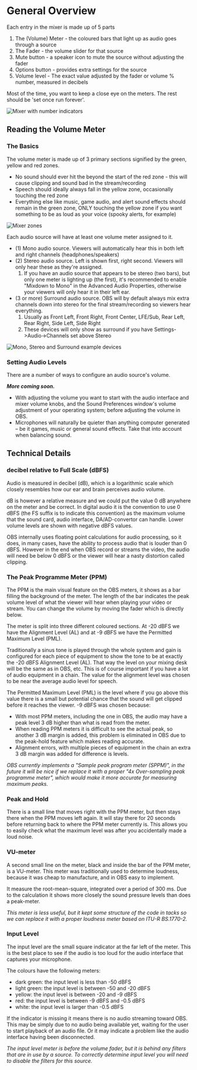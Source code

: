 # General Overview

Each entry in the mixer is made up of 5 parts

1. The (Volume) Meter - the coloured bars that light up as audio goes through a source
2. The Fader - the volume slider for that source
3. Mute button - a speaker icon to mute the source without adjusting the fader
4. Options button - provides extra settings for the source
5. Volume level - The exact value adjusted by the fader or volume % number, measured in decibels

Most of the time, you want to keep a close eye on the meters. The rest should be 'set once run forever'.

![Mixer with number indicators](https://i.imgur.com/JYNCE01.png)

## Reading the Volume Meter

### The Basics
The volume meter is made up of 3 primary sections signified by the green, yellow and red zones.

* No sound should ever hit the beyond the start of the red zone - this will cause clipping and sound bad in the stream/recording
* Speech should ideally always fall in the yellow zone, occasionally touching the red zone
* Everything else like music, game audio, and alert sound effects should remain in the green zone, ONLY touching the yellow zone if you want something to be as loud as your voice (spooky alerts, for example)

![Mixer zones](https://i.imgur.com/eCYfThu.png)

Each audio source will have at least one volume meter assigned to it.

* (1) Mono audio source. Viewers will automatically hear this in both left and right channels (headphones/speakers)
* (2) Stereo audio source. Left is shown first, right second. Viewers will only hear these as they're assigned.
  1) If you have an audio source that appears to be stereo (two bars), but only one meter is lighting up (the first), it's recommended to enable "Mixdown to Mono" in the Advanced Audio Properties, otherwise your viewers will only hear it in their left ear.
* (3 or more) Surround audio source. OBS will by default always mix extra channels down into stereo for the final stream/recording so viewers hear everything.
   1) Usually as Front Left, Front Right, Front Center, LFE/Sub, Rear Left, Rear Right, Side Left, Side Right
   2) These devices will only show as surround if you have Settings->Audio->Channels set above Stereo

![Mono, Stereo and Surround example devices](https://i.imgur.com/y1OfYOl.png)

### Setting Audio Levels
There are a number of ways to configure an audio source's volume. 

_**More coming soon.**_

* With adjusting the volume you want to start with the audio interface and mixer volume knobs, and the Sound Preferences window's volume adjustment of your operating system; before adjusting the volume in OBS.
* Microphones will naturally be quieter than anything computer generated – be it games, music or general sound effects. Take that into account when balancing sound.


## Technical Details

### decibel relative to Full Scale (dBFS)
Audio is measured in decibel (dB), which is a logarithmic scale which closely resembles how our ear and brain perceives audio volume.

dB is however a relative measure and we could put the value 0 dB anywhere on the meter and be correct. In digital audio it is the convention to use 0 dBFS (the FS suffix is to indicate this convention) as the maximum volume that the sound card, audio interface, DA/AD-convertor can handle. Lower volume levels are shown with negative dBFS values.

OBS internally uses floating point calculations for audio processing, so it does, in many cases, have the ability to process audio that is louder than 0 dBFS. However in the end when OBS record or streams the video, the audio will need be below 0 dBFS or the viewer will hear a nasty distortion called clipping.

### The Peak Programme Meter (PPM)
The PPM is the main visual feature on the OBS meters, it shows as a bar filling the background of the meter.
The length of the bar indicates the peak volume level of what the viewer will hear when playing your video or stream. You can change the volume by moving the fader which is directly below.

The meter is split into three different coloured sections. At -20 dBFS we have the Alignment Level (AL) and at -9 dBFS we have the Permitted Maximum Level (PML).

Traditionally a sinus tone is played through the whole system and gain is configured for each piece of equipment to show the tone to be at exactly the -20 dBFS Alignment Level (AL). That way the level on your mixing desk will be the same as in OBS, etc. This is of course important if you have a lot of audio equipment in a chain. The value for the alignment level was chosen to be near the average audio level for speech.

The Permitted Maximum Level (PML) is the level where if you go above this value there is a small but potential chance that the sound will get clipped before it reaches the viewer. -9 dBFS was chosen because:

* With most PPM meters, including the one in OBS, the audio may have a peak level 3 dB higher than what is read from the meter.
* When reading PPM meters it is difficult to see the actual peak, so another 3 dB margin is added, this problem is eliminated in OBS due to the peak-hold feature which makes reading accurate.
* Alignment errors, with multiple pieces of equipment in the chain an extra 3 dB margin was added for difference is levels.

_OBS currently implements a "Sample peak program meter (SPPM)", in the future it will be nice if we replace it with a proper "4x Over-sampling peak programme meter", which would make it more accurate for measuring maximum peaks._

### Peak and Hold
There is a small line that moves right with the PPM meter, but then stays there when the PPM moves left again. It will stay there for 20 seconds before returning back to where the PPM meter currently is. This allows you to easily check what the maximum level was after you accidentally made a loud noise.

### VU-meter
A second small line on the meter, black and inside the bar of the PPM meter, is a VU-meter. This meter was traditionally used to determine loudness, because it was cheap to manufacture, and in OBS easy to implement.

It measure the root-mean-square, integrated over a period of 300 ms. Due to the calculation it shows more closely the sound pressure levels than does a peak-meter.

_This meter is less useful, but it kept some structure of the code in tacks so we can replace it with a proper loudness meter based on ITU-R BS.1770-2._

### Input Level
The input level are the small square indicator at the far left of the meter. This is the best place to see if the audio is too loud for the audio interface that captures your microphone.

The colours have the following meters:

* dark green: the input level is less than -50 dBFS
* light green: the input level is  between -50 and -20 dBFS
* yellow: the input level is  between -20 and -9 dBFS
* red: the input level is  between -9 dBFS and -0.5 dBFS
* white: the input level is  larger than -0.5 dBFS

If the indicator is missing it means there is no audio streaming toward OBS. This may be simply due to no audio being available yet, waiting for the user to start playback of an audio file. Or it may indicate a problem like the audio interface having been disconnected.

_The input level meter is before the volume fader, but it is behind any filters that are in use by a source. To correctly determine input level you will need to disable the filters for this source._